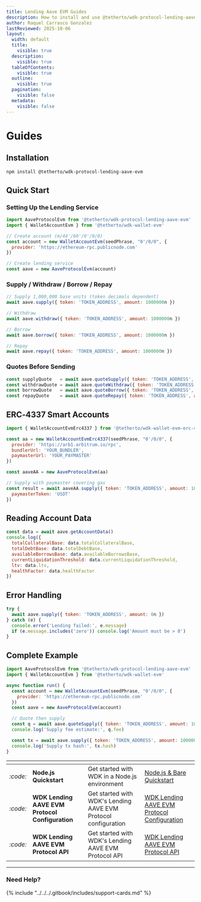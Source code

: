 ```yaml
---
title: Lending Aave EVM Guides
description: How to install and use @tetherto/wdk-protocol-lending-aave-evm on EVM
author: Raquel Carrasco Gonzalez
lastReviewed: 2025-10-06
layout:
  width: default
  title:
    visible: true
  description:
    visible: true
  tableOfContents:
    visible: true
  outline:
    visible: true
  pagination:
    visible: false
  metadata:
    visible: false
---
```


# Guides

## Installation

```bash
npm install @tetherto/wdk-protocol-lending-aave-evm
```

## Quick Start

### Setting Up the Lending Service

```javascript
import AaveProtocolEvm from '@tetherto/wdk-protocol-lending-aave-evm'
import { WalletAccountEvm } from '@tetherto/wdk-wallet-evm'

// Create account (m/44'/60'/0'/0/0)
const account = new WalletAccountEvm(seedPhrase, "0'/0/0", {
  provider: 'https://ethereum-rpc.publicnode.com'
})

// Create lending service
const aave = new AaveProtocolEvm(account)
```

### Supply / Withdraw / Borrow / Repay

```javascript
// Supply 1,000,000 base units (token decimals dependent)
await aave.supply({ token: 'TOKEN_ADDRESS', amount: 1000000n })

// Withdraw
await aave.withdraw({ token: 'TOKEN_ADDRESS', amount: 1000000n })

// Borrow
await aave.borrow({ token: 'TOKEN_ADDRESS', amount: 1000000n })

// Repay
await aave.repay({ token: 'TOKEN_ADDRESS', amount: 1000000n })
```

### Quotes Before Sending

```javascript
const supplyQuote   = await aave.quoteSupply({ token: 'TOKEN_ADDRESS', amount: 1000000n })
const withdrawQuote = await aave.quoteWithdraw({ token: 'TOKEN_ADDRESS', amount: 1000000n })
const borrowQuote   = await aave.quoteBorrow({ token: 'TOKEN_ADDRESS', amount: 1000000n })
const repayQuote    = await aave.quoteRepay({ token: 'TOKEN_ADDRESS', amount: 1000000n })
```

## ERC‑4337 Smart Accounts

```javascript
import { WalletAccountEvmErc4337 } from '@tetherto/wdk-wallet-evm-erc-4337'

const aa = new WalletAccountEvmErc4337(seedPhrase, "0'/0/0", {
  provider: 'https://arb1.arbitrum.io/rpc',
  bundlerUrl: 'YOUR_BUNDLER',
  paymasterUrl: 'YOUR_PAYMASTER'
})

const aaveAA = new AaveProtocolEvm(aa)

// Supply with paymaster covering gas
const result = await aaveAA.supply({ token: 'TOKEN_ADDRESS', amount: 1000000n }, {
  paymasterToken: 'USDT'
})
```

## Reading Account Data

```javascript
const data = await aave.getAccountData()
console.log({
  totalCollateralBase: data.totalCollateralBase,
  totalDebtBase: data.totalDebtBase,
  availableBorrowsBase: data.availableBorrowsBase,
  currentLiquidationThreshold: data.currentLiquidationThreshold,
  ltv: data.ltv,
  healthFactor: data.healthFactor
})
```

## Error Handling

```javascript
try {
  await aave.supply({ token: 'TOKEN_ADDRESS', amount: 0n })
} catch (e) {
  console.error('Lending failed:', e.message)
  if (e.message.includes('zero')) console.log('Amount must be > 0')
}
```

## Complete Example

```javascript
import AaveProtocolEvm from '@tetherto/wdk-protocol-lending-aave-evm'
import { WalletAccountEvm } from '@tetherto/wdk-wallet-evm'

async function run() {
  const account = new WalletAccountEvm(seedPhrase, "0'/0/0", {
    provider: 'https://ethereum-rpc.publicnode.com'
  })
  const aave = new AaveProtocolEvm(account)

  // Quote then supply
  const q = await aave.quoteSupply({ token: 'TOKEN_ADDRESS', amount: 1000000n })
  console.log('Supply fee estimate:', q.fee)

  const tx = await aave.supply({ token: 'TOKEN_ADDRESS', amount: 1000000n })
  console.log('Supply tx hash:', tx.hash)
}
```


<table data-card-size="large" data-view="cards">
	<thead>
		<tr>
			<th></th>
			<th></th>
			<th></th>
			<th data-hidden data-card-target data-type="content-ref"></th>
		</tr>
	</thead>
	<tbody>
		<tr>
			<td>
				<i class="fa-code">:code:</i>
			</td>
			<td>
				<strong>Node.js Quickstart</strong>
			</td>
			<td>Get started with WDK in a Node.js environment</td>
			<td>
				<a href="../../../start-building/nodejs-bare-quickstart.md">Node.js & Bare Quickstart</a>
			</td>
		</tr>
        <tr>
			<td>
				<i class="fa-code">:code:</i>
			</td>
			<td>
				<strong>WDK Lending AAVE EVM Protocol Configuration</strong>
			</td>
			<td>Get started with WDK's Lending AAVE EVM Protocol configuration</td>
			<td>
				<a href="./configuration.md">WDK Lending AAVE EVM Protocol Configuration</a>
			</td>
		</tr>
        <tr>
			<td>
				<i class="fa-code">:code:</i>
			</td>
			<td>
				<strong>WDK Lending AAVE EVM Protocol API</strong>
			</td>
			<td>Get started with WDK's Lending AAVE EVM Protocol API</td>
			<td>
				<a href="./api-reference.md">WDK Lending AAVE EVM Protocol API</a>
			</td>
		</tr>
	</tbody>
</table>

***

### Need Help?

{% include "../../../.gitbook/includes/support-cards.md" %}




